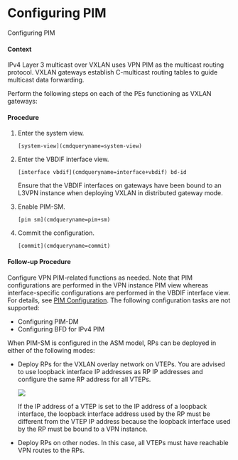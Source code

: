 Configuring PIM
===============

Configuring PIM

#### Context

IPv4 Layer 3 multicast over VXLAN uses VPN PIM as the multicast routing protocol. VXLAN gateways establish C-multicast routing tables to guide multicast data forwarding.

Perform the following steps on each of the PEs functioning as VXLAN gateways:


#### Procedure

1. Enter the system view.
   
   
   ```
   [system-view](cmdqueryname=system-view)
   ```
2. Enter the VBDIF interface view.
   
   
   ```
   [interface vbdif](cmdqueryname=interface+vbdif) bd-id
   ```
   
   Ensure that the VBDIF interfaces on gateways have been bound to an L3VPN instance when deploying VXLAN in distributed gateway mode.
3. Enable PIM-SM.
   
   
   ```
   [pim sm](cmdqueryname=pim+sm)
   ```
4. Commit the configuration.
   
   
   ```
   [commit](cmdqueryname=commit)
   ```

#### Follow-up Procedure

Configure VPN PIM-related functions as needed. Note that PIM configurations are performed in the VPN instance PIM view whereas interface-specific configurations are performed in the VBDIF interface view. For details, see [PIM Configuration](vrp_pim_cfg_0000.html). The following configuration tasks are not supported:

* Configuring PIM-DM
* Configuring BFD for IPv4 PIM

When PIM-SM is configured in the ASM model, RPs can be deployed in either of the following modes:

* Deploy RPs for the VXLAN overlay network on VTEPs. You are advised to use loopback interface IP addresses as RP IP addresses and configure the same RP address for all VTEPs.
  
  ![](public_sys-resources/note_3.0-en-us.png) 
  
  If the IP address of a VTEP is set to the IP address of a loopback interface, the loopback interface address used by the RP must be different from the VTEP IP address because the loopback interface used by the RP must be bound to a VPN instance.
* Deploy RPs on other nodes. In this case, all VTEPs must have reachable VPN routes to the RPs.